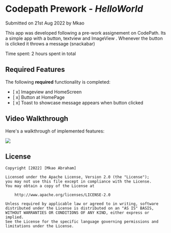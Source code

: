 # Codepath Prework - *HelloWorld*

Submitted on 21st Aug 2022 by Mkao

This app was developed following a pre-work assignement on CodePath. Its a simple app with a button, textview and ImageView . Whenever the button is clicked it throws a message (snackabar)

Time spent: 2 hours spent in total

## Required Features

The following **required** functionality is completed:

* [ x] Imageview and HomeScreen
* [ x] Button at HomePage
* [ x] Toast to showcase message appears when button clicked


## Video Walkthrough

Here's a walkthrough of implemented features:

<img src='https://media.giphy.com/media/APXwgONC8ml4gbD7ep/giphy.gif' />
 
## License

    Copyright [2022] [Mkao Abraham]

    Licensed under the Apache License, Version 2.0 (the "License");
    you may not use this file except in compliance with the License.
    You may obtain a copy of the License at

        http://www.apache.org/licenses/LICENSE-2.0

    Unless required by applicable law or agreed to in writing, software
    distributed under the License is distributed on an "AS IS" BASIS,
    WITHOUT WARRANTIES OR CONDITIONS OF ANY KIND, either express or implied.
    See the License for the specific language governing permissions and
    limitations under the License.
